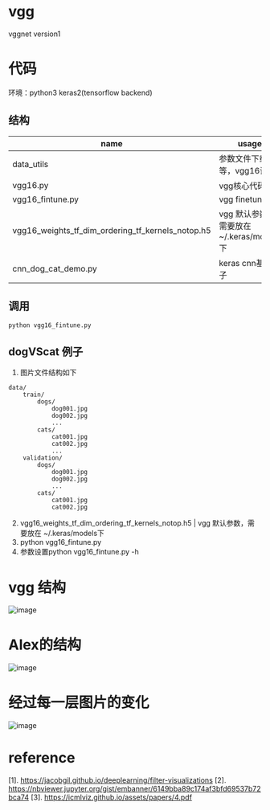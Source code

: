 # vgg
vggnet version1

# 代码
环境：python3 keras2(tensorflow backend)
## 结构
name | usage
---|---
data_utils | 参数文件下载等，vgg16调用
vgg16.py | vgg核心代码
vgg16_fintune.py|vgg finetune
vgg16_weights_tf_dim_ordering_tf_kernels_notop.h5 | vgg 默认参数，需要放在 ~/.keras/models下
cnn_dog_cat_demo.py | keras cnn基础例子

## 调用
```
python vgg16_fintune.py
```

## dogVScat 例子
1. 图片文件结构如下
```
data/
    train/
        dogs/
            dog001.jpg
            dog002.jpg
            ...
        cats/
            cat001.jpg
            cat002.jpg
            ...
    validation/
        dogs/
            dog001.jpg
            dog002.jpg
            ...
        cats/
            cat001.jpg
            cat002.jpg
```

2. vgg16_weights_tf_dim_ordering_tf_kernels_notop.h5 | vgg 默认参数，需要放在 ~/.keras/models下
3. python vgg16_fintune.py
4. 参数设置python vgg16_fintune.py -h 


# vgg 结构
![image](https://github.com/chenlongzhen/tensorlearn/raw/master/pic/vgg.png)

# Alex的结构
![image](https://github.com/chenlongzhen/tensorlearn/raw/master/pic/lalex_vsvgg.png)

# 经过每一层图片的变化
![image](https://github.com/chenlongzhen/tensorlearn/raw/master/pic/bianhua.png)

# reference
[1]. https://jacobgil.github.io/deeplearning/filter-visualizations
[2]. https://nbviewer.jupyter.org/gist/embanner/6149bba89c174af3bfd69537b72bca74
[3]. https://icmlviz.github.io/assets/papers/4.pdf
